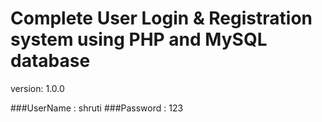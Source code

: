 # Complete User Login & Registration system using PHP and MySQL database

version: 1.0.0

###UserName : shruti
###Password : 123

